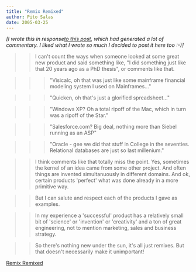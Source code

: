 ```yaml
---
title: "Remix Remixed"
author: Pito Salas
date: 2005-03-25
---
```


_[I wrote this in response[to this
post](<http://www.brianstorms.com/archives/000555.html>), which had generated
a lot of commentary. I liked what I wrote so much I decided to post it here
too :-)]_

>>

>> I can't count the ways when someone looked at some great new product and
said something like, "I did something just like that 20 years ago as a PhD
thesis", or comments like that.

>>

>>> "Visicalc, oh that was just like some mainframe financial modeling system
I used on Mainframes…"

>>

>>> "Quicken, oh that's just a glorified spreadsheet…"

>>

>>> "Windows XP? Oh a total ripoff of the Mac, which in turn was a ripoff of
the Star."

>>

>>> "Salesforce.com? Big deal, nothing more than Siebel running as an ASP"

>>

>>> "Oracle - gee we did that stuff in College in the seventies. Relational
databases are just so last millenium."

>>

>> I think comments like that totally miss the point. Yes, sometimes the
kernel of an idea came from some other project. And often things are invented
simultanuously in different domains. And ok, certain products 'perfect' what
was done already in a more primitive way.

>>

>> But I can salute and respect each of the products I gave as examples.

>>

>> In my experience a 'successful' product has a relatively small bit of
'science' or 'invention' or 'creativity' and a ton of great engineering, not
to mention marketing, sales and business strategy.

>>

>> So there's nothing new under the sun, it's all just remixes. But that
doesn't necessarily make it unimportant!


[Remix Remixed](None)
